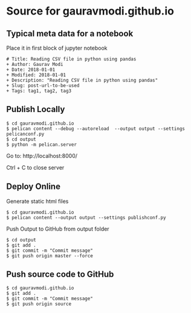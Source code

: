 # Source for gauravmodi.github.io

## Typical meta data for a notebook
Place it in first block of jupyter notebook
```
# Title: Reading CSV file in python using pandas
+ Author: Gaurav Modi
+ Date: 2018-01-01
+ Modified: 2018-01-01
+ Description: "Reading CSV file in python using pandas"
+ Slug: post-url-to-be-used
+ Tags: tag1, tag2, tag3
```

## Publish Locally
```
$ cd gauravmodi.github.io
$ pelican content --debug --autoreload  --output output --settings pelicanconf.py
$ cd output
$ python -m pelican.server
```

Go to: http://localhost:8000/
<p>
Ctrl + C to close server

## Deploy Online
Generate static html files
```
$ cd gauravmodi.github.io
$ pelican content --output output --settings publishconf.py
```

Push Output to GitHub from output folder

```
$ cd output
$ git add .
$ git commit -m "Commit message"
$ git push origin master --force
```

## Push source code to GitHub
```
$ cd gauravmodi.github.io
$ git add .
$ git commit -m "Commit message"
$ git push origin source
```

